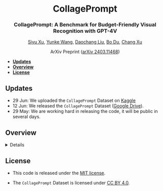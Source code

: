<div align="center">
<h1>CollagePrompt</h1>
<h3>CollagePrompt: A Benchmark for Budget-Friendly Visual Recognition with GPT-4V</h3>

[Siyu Xu](https://github.com/siyuhsu), [Yunke Wang](https://yunke-wang.github.io/), [Daochang Liu](https://daochang.site/), [Bo Du](https://scholar.google.com/citations?hl=en&user=Shy1gnMAAAAJ), [Chang Xu](http://changxu.xyz/)

ArXiv Preprint ([arXiv 2403.11468](https://arxiv.org/abs/2403.11468))

</div>

* [**Updates**](#updates)  
* [**Overview**](#overview)  
* [**License**](#license)  


## Updates
* 29 Jun: We uploaded the `CollagePrompt` Dataset on [Kaggle](https://www.kaggle.com/datasets/siyuxu/collageprompt)
* 12 Jun: We released the `CollagePrompt` Dataset ([Google Drive](https://drive.google.com/file/d/1UVK0GhE1aQm1Fq7JDx93oZ4xpD2ZCUT8/view?usp=drive_link)).
* 29 May: We are working hard in releasing the code, it will be public in several days.


## Overview
<details>

### Abstract

Recent advancements in generative AI have suggested that by taking visual prompts, GPT-4V can demonstrate significant proficiency in visual recognition tasks. Despite its impressive capabilities, the financial cost associated with GPT-4V's inference presents a substantial barrier to its wide use. To address this challenge, we propose a budget-friendly collage prompting task that collages multiple images into a single visual prompt and makes GPT-4V perform visual recognition on several images simultaneously, thereby reducing the average cost of visual recognition. We present a comprehensive *dataset* of various collage prompts to assess its performance in GPT-4V's visual recognition. Our evaluations reveal several key findings: **1)** Recognition accuracy varies with different positions in the collage. **2)** Grouping images of the same category together leads to better visual recognition results. **3)** Incorrect labels often come from adjacent images. These findings highlight the importance of image arrangement within collage prompt. To this end, we construct a *benchmark* called **CollagePrompt**, which offers a platform for designing collage prompts to achieve more cost-effective visual recognition with GPT-4V. A *baseline* method derived from genetic algorithms to optimize collage layouts is proposed and two *metrics* are introduced to measure the efficiency of the optimized collage prompt. Our benchmark enables researchers to better optimize collage prompts, thus making GPT-4V more cost-effective in visual recognition.


</details>

## License  
<!-- #### Code License -->
* This code is released under the [MIT license](LICENSE).
<!-- #### Dataset License -->
* The `CollagePrompt` Dataset is licensed under [CC BY 4.0](https://creativecommons.org/licenses/by/4.0/).

